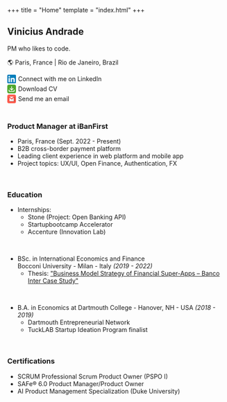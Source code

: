 +++
title = "Home"
template = "index.html"
+++

## Vinicius Andrade
PM who likes to code.

🌎 Paris, France | Rio de Janeiro, Brazil

<a href="https://www.linkedin.com/in/vinicius-saraiva/" style="display: inline-flex; align-items: center; text-decoration: none;">
  <img src="/images/linkedin.png" alt="LinkedIn" width="20" height="20" style="margin-right: 5px; border: none; border-radius: 1px;">
  <span>Connect with me on LinkedIn</span>
</a>

<br>

<a href="/files/Forever-young-Bob-Dylan-lyrics.pdf" style="display: inline-flex; align-items: center; text-decoration: none;">
  <img src="/images/download.png" alt="Download" width="20" height="20" style="margin-right: 5px; border: none; border-radius: 4px;">
  <span>Download CV</span>
</a>

<br>

<a href="mailto:v.saraiva.andrade@gmail.com" style="display: inline-flex; align-items: center; text-decoration: none;">
  <img src="/images/email.png" alt="Email" width="20" height="20" style="margin-right: 5px; border: none; border-radius: 4px;">
  <span>Send me an email</span>
</a>

<br>
<br>


### Product Manager at iBanFirst
- Paris, France (Sept. 2022 - Present)
- B2B cross-border payment platform
- Leading client experience in web platform and mobile app
- Project topics: UX/UI, Open Finance, Authentication, FX

<br>

### Education
- Internships:
  - Stone (Project: Open Banking API)
  - Startupbootcamp Accelerator
  - Accenture (Innovation Lab)

<br>

- BSc. in International Economics and Finance  
  Bocconi University - Milan - Italy _(2019 - 2022)_
  - Thesis: ["Business Model Strategy of Financial Super-Apps – Banco Inter Case Study"](/thesis)

<br>

- B.A. in Economics at Dartmouth College - Hanover, NH - USA _(2018 - 2019)_
  - Dartmouth Entrepreneurial Network
  - TuckLAB Startup Ideation Program finalist

<br>

### Certifications
- SCRUM Professional Scrum Product Owner (PSPO I)
- SAFe® 6.0 Product Manager/Product Owner
- AI Product Management Specialization (Duke University)
